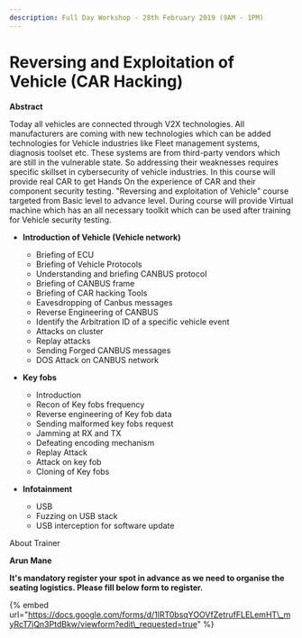 ```yaml
---
description: Full Day Workshop - 28th February 2019 (9AM - 1PM)
---
```


# Reversing and Exploitation of Vehicle \(CAR Hacking\)

**Abstract**

Today all vehicles are connected through V2X technologies. All manufacturers are coming with new technologies which can be added technologies for Vehicle industries like Fleet management systems, diagnosis toolset etc. These systems are from third-party vendors which are still in the vulnerable state. So addressing their weaknesses requires specific skillset in cybersecurity of vehicle industries. In this course will provide real CAR  to get Hands On the experience of CAR and their component security testing. "Reversing and exploitation of Vehicle" course targeted from Basic level to advance level. During course will provide Virtual machine which has an all necessary toolkit which can be used after training for Vehicle security testing.

* **Introduction of Vehicle \(Vehicle network\)**

  * Briefing of ECU
  * Briefing of Vehicle Protocols
  * Understanding and briefing CANBUS protocol
  * Briefing of CANBUS frame
  * Briefing of CAR hacking Tools
  * Eavesdropping of Canbus messages
  * Reverse Engineering of CANBUS
  * Identify the Arbitration ID of a specific vehicle event
  * Attacks on cluster
  * Replay attacks
  * Sending Forged CANBUS messages
  * DOS Attack on CANBUS network

* **Key fobs** 

  * Introduction
  * Recon of Key fobs frequency
  * Reverse engineering of Key fob data
  * Sending malformed key fobs request
  * Jamming at RX and TX
  * Defeating encoding mechanism
  * Replay Attack
  * Attack on key fob
  * Cloning of Key fobs

* **Infotainment**
  * USB
  * Fuzzing on USB stack 
  * USB interception for software update

About Trainer

**Arun Mane**

**It's mandatory register your spot in advance as we need to organise the seating logistics. Please fill below form to register.**

{% embed url="https://docs.google.com/forms/d/1lRT0bsqYOOVfZetrufFLELemHT\_myRcT7jQn3PtdBkw/viewform?edit\_requested=true" %}

